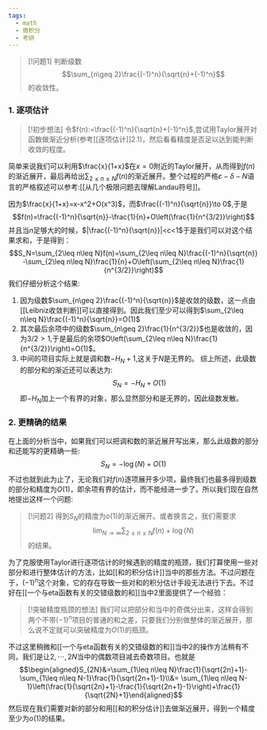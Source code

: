```yaml
---
tags:
  - math
  - 微积分
  - 考研
---
```


> [!问题1]
> 判断级数$$\sum_{n\geq 2}\frac{(-1)^n}{\sqrt{n}+(-1)^n}$$的收敛性。


### 1. 逐项估计

> [!初步想法]
> 令$f(n):=\frac{(-1)^n}{\sqrt{n}+(-1)^n}$,尝试用Taylor展开对函数做渐近分析(参考[[逐项估计]]2.1)，然后看看精度是否足以达到能判断收敛的程度。

简单来说我们可以利用$\frac{x}{1+x}$在$x=0$附近的Taylor展开，从而得到$f(n)$的渐近展开，最后再给出$\sum_{2\leq n\leq N}f(n)$的渐近展开。整个过程的严格$\varepsilon-\delta-N$语言的严格叙述可以参考:[[从几个极限问题去理解Landau符号]]。

因为$\frac{x}{1+x}=x-x^2+O(x^3)$，而$\frac{(-1)^n}{\sqrt{n}}\to 0$,于是$$f(n)=\frac{(-1)^n}{\sqrt{n}}-\frac{1}{n}+O\left(\frac{1}{n^{3/2}}\right)$$并且当$n$足够大的时候，$|\frac{(-1)^n}{\sqrt{n}}|<c<1$于是我们可以对这个结果求和，于是得到：$$S_N=\sum_{2\leq n\leq N}f(n)=\sum_{2\leq n\leq N}\frac{(-1)^n}{\sqrt{n}} -\sum_{2\leq n\leq N}\frac{1}{n}+O\left(\sum_{2\leq n\leq N}\frac{1}{n^{3/2}}\right)$$
我们仔细分析这个结果:
1. 因为级数$\sum_{n\geq 2}\frac{(-1)^n}{\sqrt{n}}$是收敛的级数，这一点由[[Leibniz收敛判断]]可以直接得到。因此我们至少可以得到$\sum_{2\leq n\leq N}\frac{(-1)^n}{\sqrt{n}}=O(1)$
2. 其次最后余项中的级数$\sum_{n\geq 2}\frac{1}{n^{3/2}}$也是收敛的，因为$3/2>1$,于是最后的余项$O\left(\sum_{2\leq n\leq N}\frac{1}{n^{3/2}}\right)=O(1)$。
3. 中间的项目实际上就是调和数$-H_N+1$,这关于$N$是无界的。
综上所述，此级数的部分和的渐近还可以表达为:$$S_N=-H_N+O(1)$$即$-H_N$加上一个有界的对象，那么显然部分和是无界的，因此级数发散。

### 2. 更精确的结果

在上面的分析当中，如果我们可以把调和数的渐近展开写出来，那么此级数的部分和还能写的更精确一些:$$S_N=-\log(N)+O(1)$$不过也就到此为止了，无论我们对$f(n)$逐项展开多少项，最终我们也最多得到级数的部分和精度为$O(1)$，即余项有界的估计，而不能经进一步了。所以我们现在自然地提出这样一个问题:

> [!问题2]
> 得到$S_N$的精度为$o(1)$的渐近展开。或者换言之，我们需要求$$\lim_{N\to \infty }\sum_{2\leq n\leq N}f(n)+\log(N)$$的结果。

为了克服使用Taylor进行逐项估计的时候遇到的精度的瓶颈，我们打算使用一些对部分和进行整体估计的方法，比如[[和的积分估计]]当中的那些方法。不过问题在于，$(-1)^n$这个对象，它的存在导致一些对和的积分估计手段无法进行下去。不过好在[[一个与eta函数有关的交错级数的和]]当中2里面提供了一个经验：

> [!突破精度瓶颈的想法]
> 我们可以把部分和当中的奇偶分出来，这样会得到两个不带$(-1)^n$项目的普通的和之差，只要我们分别做整体的渐近展开，那么说不定就可以突破精度为$O(1)$的瓶颈。

不过这里稍微和[[一个与eta函数有关的交错级数的和]]当中2的操作方法稍有不同，我们是让$2,\cdots,2N$当中的偶数项目减去奇数项目。也就是$$\begin{aligned}S_{2N}&=\sum_{1\leq n\leq N}\frac{1}{\sqrt{2n}+1}-\sum_{1\leq n\leq N-1}\frac{1}{\sqrt{2n+1}-1}\\&= \sum_{1\leq n\leq N-1}\left(\frac{1}{\sqrt{2n}+1}-\frac{1}{\sqrt{2n+1}-1}\right)+\frac{1}{\sqrt{2N}+1}\end{aligned}$$
然后现在我们需要对新的部分和用[[和的积分估计]]去做渐近展开，得到一个精度至少为$o(1)$的结果。



